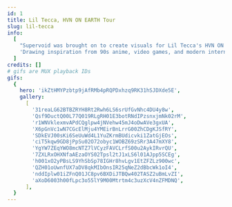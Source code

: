 ```yaml
---
id: 1
title: Lil Tecca, HVN ON EARTH Tour
slug: lil-tecca
info:
  [
    "Supervoid was brought on to create visuals for Lil Tecca's HVN ON EARTH tour in early 2024, our mission was to craft a tripped out cyberpunk aesthetic with glitchy analog video synths and 16-bit inspired 3D visuals.",
    'Drawing inspiration from 90s anime, video games, and modern internet culture, we developed multiple looks for each song, which VJ Katie With The Blue Hair manipulated live during performances. After many sold-out shows and a standout set at Rolling Loud, the HVN ON EARTH tour concluded as a major success.',
  ]
credits: []
# gifs are MUX playback IDs
gifs:
  {
    hero: 'ikZtHMYPzbtp9jAfRMb4pRQPDxhzq9RK31hSJDXde5E',
    gallery:
      [
        '31reaLG62BTBZRYH8Rt2Rwh6LS6srUfGvNhc4DU4y8w',
        'Qsf9DuctQ00L77Q019RLgRH01E3botRNdIPzsnxjmNk02rM',
        'r1WNVklexmvAPdCQglpw4jNVehw45mJ4oDwAVe3gxUA',
        'X6pGnVc1wN7CGcElMju4YMEirBnLrrG00ZhCDgKJSfRY',
        'SDkEVJ00sKi6SeUuWd4L1YuZKrmBUdicvki1ZatGjEOs',
        'ciT5kqw9GD8jPpSu02O72obyc1WOBZ69zSRr3A47mXY8',
        'YgYW7ZEqYWO8mcNTZ7lVCyzFAVCLrfS00u2AykIRvrQU',
        '7ZXLRxOHXNfaAEzaOYS02Tpsl2tJ1xLS6l01AJpp5SCEg',
        'h001xO2yPBsLS9YhSbSp78IGHr8hvLgv1EtZFZLz900wc',
        'QZH01oUwnfUX7aDV8qkMIbOnsIR25qNeZ2dBbcWk1oI4',
        'nddIplw01iZFnQ01JC8pv6BXDiJTBQw402TASZ2uBmLvZI',
        'aXoD6003h00fLpc3o55lY9M00Mtrtm4c3uzXcV4nZFMDNQ',
      ],
  }
---
```

